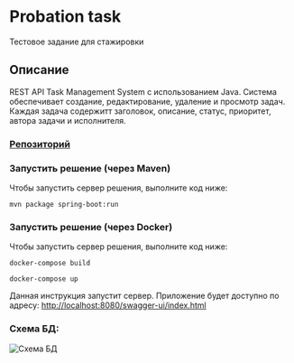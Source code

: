 # Probation task
Тестовое задание для стажировки
## Описание
REST API Task Management System с использованием Java. 
Система обеспечивает создание, редактирование, удаление и просмотр задач. 
Каждая задача содержитт заголовок, описание, статус, приоритет, автора задачи и исполнителя. 


### [Репозиторий](https://github.com/GrayRoof/tms-emobile)

### Запустить решение (через Maven)
Чтобы запустить сервер решения, выполните код ниже:

```
mvn package spring-boot:run
```

### Запустить решение (через Docker)
Чтобы запустить сервер решения, выполните код ниже:

```
docker-compose build
```
```
docker-compose up
```

Данная инструкция запустит сервер. 
Приложение будет доступно по адресу: [http://localhost:8080/swagger-ui/index.html](http://localhost:8080/swagger-ui/index.html)

### Схема БД: 
![](src/main/resources/img/tms-emobile-diagram.png "Схема БД")

